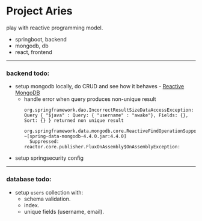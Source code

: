 # Project Aries
play with reactive programming model.
* springboot, backend
* mongodb, db
* react, frontend

---
### backend todo:
* setup mongodb locally, do CRUD and see how it behaves - [Reactive MongoDB](https://www.baeldung.com/spring-data-mongodb-reactive)
  * handle error when query produces non-unique result
    ``` 
    org.springframework.dao.IncorrectResultSizeDataAccessException: Query { "$java" : Query: { "username" : "awake"}, Fields: {}, Sort: {} } returned non unique result
      org.springframework.data.mongodb.core.ReactiveFindOperationSupport$ReactiveFindSupport.lambda$one$2(ReactiveFindOperationSupport.java:130) ~[spring-data-mongodb-4.4.0.jar:4.4.0]
      Suppressed: reactor.core.publisher.FluxOnAssembly$OnAssemblyException: 
    ```
* setup springsecurity config


---
### database todo:
* setup `users` collection with: 
  * schema validation.
  * index.
  * unique fields (username, email).